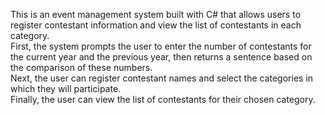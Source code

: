 This is an event management system built with C# that allows users to register contestant information and view the list of contestants in each category.
<br>First, the system prompts the user to enter the number of contestants for the current year and the previous year, then returns a sentence based on the comparison of these numbers.
<br>Next, the user can register contestant names and select the categories in which they will participate.
<br>Finally, the user can view the list of contestants for their chosen category.
